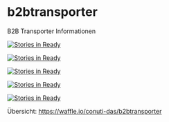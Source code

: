 # b2btransporter
B2B Transporter Informationen

[![Stories in Ready](https://badge.waffle.io/conuti-das/b2btransporter.svg?label=backlog&title=Backlog)](http://waffle.io/conuti-das/b2btransporter)

[![Stories in Ready](https://badge.waffle.io/conuti-das/b2btransporter.svg?label=geplant&title=Geplant)](http://waffle.io/conuti-das/b2btransporter)

[![Stories in Ready](https://badge.waffle.io/conuti-das/b2btransporter.svg?label=bug&title=Geplant)](http://waffle.io/conuti-das/b2btransporter)

[![Stories in Ready](https://badge.waffle.io/conuti-das/b2btransporter.svg?label=in%20arbeit&title=In%20Arbeit)](http://waffle.io/conuti-das/b2btransporter)

[![Stories in Ready](https://badge.waffle.io/conuti-das/b2btransporter.svg?label=abgeschlossen&title=Abgeschlossen)](http://waffle.io/conuti-das/b2btransporter)

Übersicht:
https://waffle.io/conuti-das/b2btransporter
